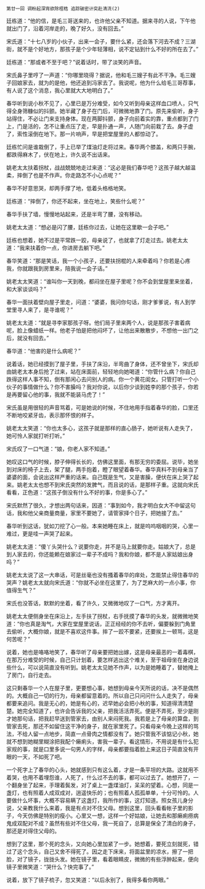     第廿一回 调粉起深宵欲除桎梏 追踪破密计突赴清流(2) 

   廷栋道：“他的信，是毛三哥送来的，也许他父亲不知道。据来寻的人说，下午他就出门了，沿着河岸走的，晚了好久，没有回去。”

   宋氏道：“十七八岁的小伙子，出来一会子，要什么紧，还会落下河去不成？三湖街，就不是个好地方，那孩子是个少年轻薄相，说不定钻到什么不好的所在去了。”

   廷栋道：“那或者不至于吧？”说着话时，带了淡笑的声音。

   宋氏鼻子里哼了一声道：“你哪里晓得？据说，他和毛三嫂子有此不干净。毛三嫂子回娘家去，就为的是他，他还追到冯家去了。我说呢，他为什么给毛三哥荐事，有人说了这个消息，我心里就大大地明白了。”

   春华听到说小秋不见了，心里已是万分难受，如今又听到母亲这样血口喷人，只气得全身筛糠似的抖颤。她半藏了身子在门后，可微微地靠了门。原先来偷听，身子站得住，不必让门来支持身体。现在两脚抖颤，身子向前着实的靠，重点都到了门上，门是活的，怎不让重点压了走，早是扑通一声，人随门向前栽了去。身子虚了，索性滚倒在地下。那一片响声，早是把堂屋里的人都惊动了。

   廷栋忙问是谁栽倒了，手上已举了煤油灯走将过来。春华两个膝盖，和两只手腕，都跌得麻木了，伏在地上，许久说不出话来。

   姚老太太扶着拐杖，战战兢兢地走过来道：“这必是我们春华吧？这孩子越大越温柔，摔倒了也是不作声。你走路怎不小心点呢？”

   春华不好意思哭，却两手撑了地，低着头格格地笑。

   廷栋道：“摔倒了，你还不起来，坐在地上，笑些什么呢？”

   春华手扶了墙，慢慢地站起来，还是半弯了腰，没有移动。

   姚老太太道：“想必是闪了腰，廷栋你过去，让她在这里歇一会子吧。”

   廷栋也想着，她不过是平常跌一跤，母亲说了，也就拿了灯走过去。姚老太太道：“我来扶着你一点，你进房去躺下吧。”

   春华笑道：“那是笑话，我一个小孩子，还要扶拐棍的人来牵着吗？你若是心疼我，你就跟我到房里来，陪我说一会子话。”

   姚老太太笑道：“谁叫你一天到晚，都闷坐在屋子里呢？你不会到堂屋里来坐着，和大家谈谈吗？”

   春华一面扶着壁向屋子里走，问道：“婆婆，我问你句话，刚才爹爹说，有人到学堂里寻人来了，是寻谁呢？”

   姚老太太道：“就是寻李家那孩子呀。他们局子里来两个人，说是那孩子害着病呢，脸上像蜡纸一样。他老子怕是把他闷坏了，让他出来散散步，不想他一出门之后，就没有回去。”

   春华道：“他害的是什么病呢？”

   说着话，她已经摸到了屋子里，手扶了床沿，半弯曲了身体，还不曾坐下，宋氏却由姚老太本身后抢了过来，站在床面前，轻轻地向她喝道：“你管什么病？你自己跌得这样人事不知，倒有那闲心去问别人的病。你一个黄花闺女。只管打听一个小伙子的事情做什么？你不害臊吗？我对你说，以后你少谈到姓李的那个孩子，你若是再要留心他的事，我就不能装马虎了！”

   宋氏虽是用很轻的声音骂着，可是她说的时候，不住地用手指着春华的脸，口里还不断地咬紧牙齿，表示那怀恨的样子。

   姚老太太笑道：“你也太多心，这孩子就是那样的直心肠子，她听说有人走失了，她可怜人家就打听打听。”

   宋氏叹了一口气道：“娘，你老人家不知道。”

   她叹这口气的时候，脖子伸得长长的，仿佛这里面，有那无穷的委屈。说毕，她坐到对床的椅子上去，架了腿，两手抱着，瞪了眼望着春华。春华真料不到母亲当了婆婆的面，会说出这样严重的话来。自己既是生气，又是害臊，便伏在床上哭了起来。姚老太太也想不到宋氏突然的发脾气，而且说的话，是那样子重。这就向宋氏看看，正色道：“这孩子倒没有什么不好的事，你是多心了。”

   宋氏默然了很久，才想出两句话来，因道：“事到如今，我才明白女大不中留这句话，我和他父亲商量商量，家里不要她了，请管家择个日子，把她接了去。”

   春华听到这话，犹如刀挖了心一般。本来她睡在床上，就是呜呜咽咽的哭，心里一难过，更是哇一声哭了起来。

   姚老太太道：“傻丫头哭什么？说要你走，并不是马上就要你走。姑娘大了，总是到人家去的，你还能赖在娘家过一辈子不成吗？我和你娘，都不是人家姑娘出身吗？”

   姚老太太说了这一大串话，可是丝毫也没有搔着春华的痒处，怎能禁止得住春华的哭声？姚老太太就向宋氏道：“你就不必坐在这里了，为了芝麻大的一点小事，你值得生气？”

   宋氏也没答话，默默的坐着，看了许久，又微微地叹了一口气，方才离开。

   姚老太太便侧身坐在床沿上，左手扶了拐杖，右手抚摸了春华的头发，就微微地笑道：“你也真是淘气，大家在堂屋里说话，正正经经的你不去听，偏要躲到门角里去偷听，大概你娘，就是不喜欢这件事。摔了一跤不要紧，还要挨上一顿骂，这是何苦呢？”

   说着，她也是咯咯地笑了，春华听了母亲要把她出嫁，这是母亲最恶的一着毒棋，在那万分难受的时候，自己只计划着，要怎样逃出这个难关，至于祖母坐在身边说些什么，可以说简直没有听到。姚老太太见她不作声，以为是她睡着了，替她掩上了房门，自行走去。

   这只剩春华一个人在屋子里，更要想心事，她想到母亲今天所说的话，决不是偶然的。大概自己一切的行为，母亲都留意着的。所以自己只问问什么人走失了，母亲都要来追问。我是无心的，她是有心的，迟早她必会把小秋的事，知道得清清楚楚。她完全知道了，也许会告诉我的父亲，把我活活弄死。便是不弄死，至少是刚才她那句话，把我赶早送到管家去，由别人来闷死我。我若是上了母亲的算盘，到管家去死，那还不如留住这干净的身子，就在家里死了。只看母亲今晚上这样的骂法，不给人留一点地步，简直一点骨肉之情都没有了。她只管我不该惦记小秋，她就不想到她糊里糊涂把我配个癞痢头，害我一辈子。看这情形，不用说是有什么犯家规的事，就是口里多说一句男人的字样，母亲都要指着脸上来这日子简直没有开眼的一天，不如死了吧。

   一个死字上了春华的心头，她就感到只有这么着，才是一条平坦的大路。这就用不着哭，也用不着埋怨谁，人死了，什么过不去的事，都可以过去了。她想开了，一个翻身坐了起来，手理着鬓发，对了桌上一盏煤油灯，呆呆的望着。心想，同是一盏灯，也有照着人成双成对，逍遥快乐的；也有照着人孤孤单单，十分可怜的。人要做什么坏事，大概不容易瞒了这盏灯，我所作的事，这灯知道。照女孩儿身分说，父亲教我什么来着，我是有点对不住父母。想到这里，回头看看帐子里的影子，今天仿佛是特别的瘦小。心里又一想，这样一个好姑娘，让她去和那癞痢痨病鬼成双配对不成？虽然有些对不住父母，我一死自了，总算是保全了清白的身子，那还是对得住父母的。

   想到了这里，那个死的念头，又向她心里加紧了一步。她想着，要死立刻就死，错过了这个念头，自己又舍不得死了。因之走下床来，将面盆里的凉水，擦了一把脸，对了镜子，拢拢头发。她在镜子里，看着眼睛皮，微微的有些浮肿起来，便向镜子里微笑道：“哭什么？快完事了。”

   说着，放下了镜子梳子，忽又笑道：“以后永别了，我得多看你两眼。”

